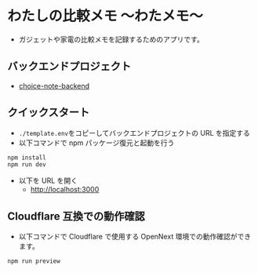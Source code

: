 # わたしの比較メモ 〜わたメモ〜

- ガジェットや家電の比較メモを記録するためのアプリです。

## バックエンドプロジェクト

- [choice-note-backend](https://github.com/Gunj0/choice-note-backend)

## クイックスタート

- `./template.env`をコピーしてバックエンドプロジェクトの URL を指定する
- 以下コマンドで npm パッケージ復元と起動を行う

```bash
npm install
npm run dev
```

- 以下を URL を開く
  - [http://localhost:3000](http://localhost:3000)

## Cloudflare 互換での動作確認

- 以下コマンドで Cloudflare で使用する OpenNext 環境での動作確認ができます。

```bash
npm run preview
```
